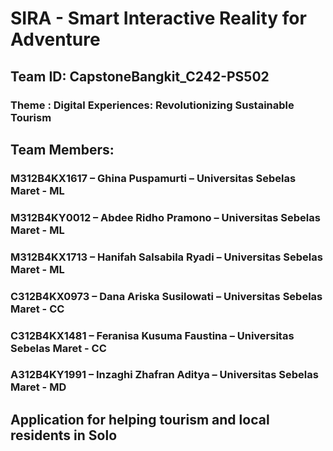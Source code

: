 # SIRA - Smart Interactive Reality for Adventure

## Team ID: CapstoneBangkit_C242-PS502
### Theme : Digital Experiences: Revolutionizing Sustainable Tourism
## Team Members:
### M312B4KX1617 – Ghina Puspamurti – Universitas Sebelas Maret - ML
### M312B4KY0012 – Abdee Ridho Pramono – Universitas Sebelas Maret - ML
### M312B4KX1713 – Hanifah Salsabila Ryadi – Universitas Sebelas Maret - ML
### C312B4KX0973 – Dana Ariska Susilowati – Universitas Sebelas Maret - CC
### C312B4KX1481 – Feranisa Kusuma Faustina – Universitas Sebelas Maret - CC
### A312B4KY1991 – Inzaghi Zhafran Aditya – Universitas Sebelas Maret - MD

## Application for helping tourism and local residents in Solo


